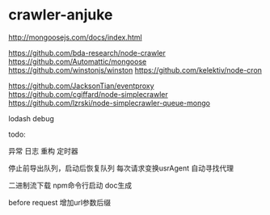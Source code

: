 # crawler-anjuke
http://mongoosejs.com/docs/index.html

https://github.com/bda-research/node-crawler
https://github.com/Automattic/mongoose
https://github.com/winstonjs/winston
https://github.com/kelektiv/node-cron

https://github.com/JacksonTian/eventproxy
https://github.com/cgiffard/node-simplecrawler
https://github.com/lzrski/node-simplecrawler-queue-mongo

lodash
debug

todo:

异常
日志
重构
定时器

停止前导出队列，启动后恢复队列
每次请求变换usrAgent
自动寻找代理

二进制流下载
npm命令行启动
doc生成

before request
增加url参数后缀